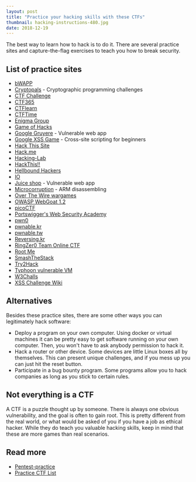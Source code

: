 ```yaml
---
layout: post
title: "Practice your hacking skills with these CTFs"
thumbnail: hacking-instructions-480.jpg
date: 2018-12-19
---
```


The best way to learn how to hack is to do it. There are several practice sites and capture-the-flag exercises to teach you how to break security.

<!-- photo source: https://www.flickr.com/photos/bike/5721135130 -->

## List of practice sites

* [bWAPP](http://www.itsecgames.com/)
* [Cryptopals](https://cryptopals.com/) - Cryptographic programming challenges
* [CTF Challenge](https://ctfchallenge.co.uk/)
* [CTF365](https://ctf365.com/)
* [CTFlearn](https://ctflearn.com/) 
* [CTFTime](https://ctftime.org/)
* [Enigma Group](https://www.enigmagroup.org/)
* [Game of Hacks](http://www.gameofhacks.com/)
* [Google Gruyere](http://google-gruyere.appspot.com/) - Vulnerable web app
* [Google XSS Game](https://xss-game.appspot.com/) - Cross-site scripting for beginners
* [Hack This Site](https://www.hackthissite.org/)
* [Hack.me](https://hack.me/)
* [Hacking-Lab](https://www.hacking-lab.com/index.html)
* [HackThis!!](https://www.hackthis.co.uk/)
* [Hellbound Hackers ](https://www.hellboundhackers.org/)
* [IO](http://io.netgarage.org/)
* [Juice shop](https://github.com/bkimminich/juice-shop) - Vulnerable web app
* [Microcorruption](https://microcorruption.com/) - ARM disassembling
* [Over The Wire wargames](http://overthewire.org/wargames/)
* [OWASP WebGoat 1.2](https://www.owasp.org/index.php/Category:OWASP_WebGoat_Project)
* [picoCTF](https://picoctf.com/)
* [Portswigger's Web Security Academy](https://portswigger.net/web-security)
* [pwn0](https://pwn0.com/)
* [pwnable.kr](http://pwnable.kr/)
* [pwnable.tw](https://pwnable.tw/)
* [Reversing.kr](http://reversing.kr/)
* [RingZer0 Team Online CTF](https://ringzer0team.com/)
* [Root Me](https://www.root-me.org/)
* [SmashTheStack](http://smashthestack.org/)
* [Try2Hack](http://www.try2hack.nl/)
* [Typhoon vulnerable VM](https://www.prismacsi.com/en/typhoon-vulnerable-virtual-machines/)
* [W3Challs](https://w3challs.com/)
* [XSS Challenge Wiki](https://github.com/cure53/XSSChallengeWiki/wiki)

## Alternatives

Besides these practice sites, there are some other ways you can legitimately hack software:

* Deploy a program on your own computer. Using docker or virtual machines it can be pretty easy to get software running on your own computer. Then, you won't have to ask anybody permission to hack it.
* Hack a router or other device. Some devices are little Linux boxes all by themselves. This can present unique challenges, and if you mess up you can just hit the reset button.
* Participate in a bug bounty program. Some programs allow you to hack companies as long as you stick to certain rules.

## Not everything is a CTF

A CTF is a puzzle thought up by someone. There is always one obvious vulnerability, and the goal is often to gain root. This is pretty different from the real world, or what would be asked of you if you have a job as ethical hacker. While they do teach you valuable hacking skills, keep in mind that these are more games than real scenarios.

## Read more

* [Pentest-practice](https://github.com/roya0045/Pentest-practice)
* [Practice CTF List](http://captf.com/practice-ctf/)
